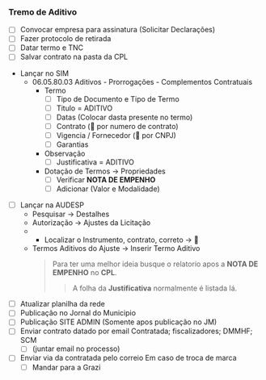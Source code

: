 ### Tremo de Aditivo
- [ ] Convocar empresa para assinatura (Solicitar Declarações)
- [ ] Fazer protocolo de retirada
- [ ] Datar termo e TNC
- [ ] Salvar contrato na pasta da CPL
- Lançar no SIM
  - 06.05.80.03 Aditivos - Prorrogações - Complementos Contratuais
    - Termo
      - [ ] Tipo de Documento e Tipo de Termo
      - [ ] Titulo = ADITIVO
      - [ ] Datas (Colocar dasta presente no termo)
      - [ ] Contrato (🔎 por numero de contrato)
      - [ ] Vigencia / Fornecedor (🔎 por CNPJ)
      - [ ] Garantias
    - Observação
      - [ ] Justificativa = ADITIVO
    - Dotação de Termos -> Propriedades
      - [ ] Verificar **NOTA DE EMPENHO**
      - [ ] Adicionar (Valor e Modalidade)
- [ ] Lançar na AUDESP
  - Pesquisar -> Destalhes
  - Autorização -> Ajustes da Licitação
  - - Localizar o Instrumento, contrato, correto -> 🔎
  - Termos Aditivos do Ajuste -> Inserir Termo Aditivo
    > Para ter uma melhor ideia busque o relatorio apos a **NOTA DE EMPENHO** no **CPL**.
    >> A folha da **Justificativa** normalmente é listada lá.  
- [ ] Atualizar planilha da rede
- [ ] Publicação no Jornal do Municipio
- [ ] Publicação SITE ADMIN (Somente apos publicação no JM)
- [ ] Enviar contrato datado por email
      Contratada; fiscalizadores; DMMHF; SCM
  - [ ] (juntar email no processo)
- [ ] Enviar via da contratada pelo correio
Em caso de troca de marca
  - [ ] Mandar para a Grazi
